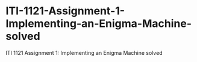 # ITI-1121-Assignment-1-Implementing-an-Enigma-Machine-solved
ITI 1121 Assignment 1: Implementing an Enigma Machine solved
